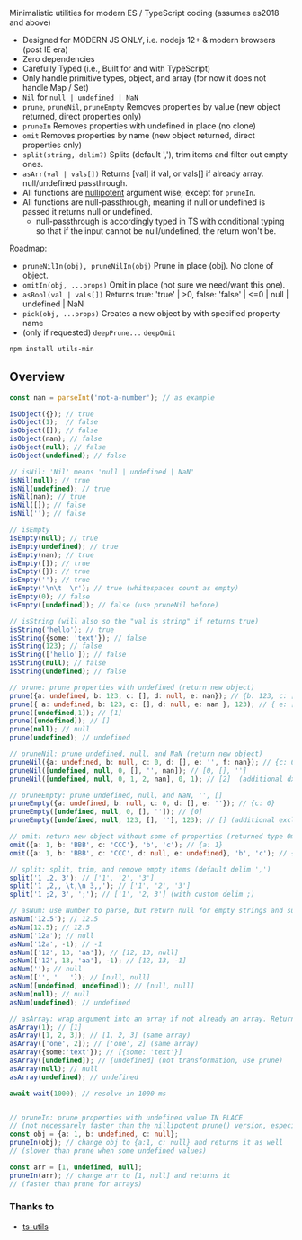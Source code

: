 
Minimalistic utilities for modern ES / TypeScript coding (assumes es2018 and above)

- Designed for MODERN JS ONLY, i.e. nodejs 12+ & modern browsers (post IE era)
- Zero dependencies
- Carefully Typed (i.e., Built for and with TypeScript)
- Only handle primitive types, object, and array (for now it does not handle Map / Set)
- `Nil` for `null | undefined | NaN`
- `prune`, `pruneNil`, `pruneEmpty` Removes properties by value (new object returned, direct properties only)
- `pruneIn` Removes properties with undefined in place (no clone)
- `omit` Removes properties by name (new object returned, direct properties only)
- `split(string, delim?)` Splits (default ','), trim items and filter out empty ones.
- `asArr(val | vals[])` Returns [val] if val, or vals[] if already array. null/undefined passthrough.
- All functions are [nullipotent](https://en.wiktionary.org/wiki/nullipotent) argument wise, except for `pruneIn`.
- All functions are null-passthrough, meaning if null or undefined is passed it returns null or undefined.
  - null-passthrough is accordingly typed in TS with conditional typing so that if the input cannot be null/undefined, the return won't be.


Roadmap: 
- `pruneNilIn(obj), pruneNilIn(obj)` Prune in place (obj). No clone of object. 
- `omitIn(obj, ...props)` Omit in place (not sure we need/want this one).
- `asBool(val | vals[])` Returns true: 'true' | >0, false: 'false' | <=0 | null | undefined | NaN
- `pick(obj, ...props)` Creates a new object by with specified property name
- (only if requested) `deepPrune...` `deepOmit`


```sh
npm install utils-min
```

## Overview


```ts
const nan = parseInt('not-a-number'); // as example

isObject({}); // true
isObject(1);  // false
isObject([]); // false
isObject(nan); // false
isObject(null); // false
isObject(undefined); // false

// isNil: 'Nil' means 'null | undefined | NaN'
isNil(null); // true
isNil(undefined); // true
isNil(nan); // true
isNil([]); // false
isNil(''); // false

// isEmpty
isEmpty(null); // true
isEmpty(undefined); // true
isEmpty(nan); // true
isEmpty([]); // true
isEmpty({}): // true
isEmpty(''); // true
isEmpty('\n\t  \r'); // true (whitespaces count as empty)
isEmpty(0); // false
isEmpty([undefined]); // false (use pruneNil before)

// isString (will also so the "val is string" if returns true)
isString('hello'); // true 
isString({some: 'text'}); // false 
isString(123); // false 
isString(['hello']); // false 
isString(null); // false
isString(undefined); // false 

// prune: prune properties with undefined (return new object)
prune({a: undefined, b: 123, c: [], d: null, e: nan}); // {b: 123, c: [], d: null, c: nan}
prune({ a: undefined, b: 123, c: [], d: null, e: nan }, 123); // { e: [], f: '' } (with additional exclude 123)
prune([undefined,1]); // [1]
prune([undefined]); // []
prune(null); // null
prune(undefined); // undefined

// pruneNil: prune undefined, null, and NaN (return new object)
pruneNil({a: undefined, b: null, c: 0, d: [], e: '', f: nan}); // {c: 0, d: [], e: ''}
pruneNil([undefined, null, 0, [], '', nan]); // [0, [], '']
pruneNil([undefined, null, 0, 1, 2, nan], 0, 1); // [2]  (additional dxcludes 0 and 1)

// pruneEmpty: prune undefined, null, and NaN, '', []
pruneEmpty({a: undefined, b: null, c: 0, d: [], e: ''}); // {c: 0}
pruneEmpty([undefined, null, 0, [], '']); // [0]
pruneEmpty([undefined, null, 123, [], ''], 123); // [] (additional exclude 123)

// omit: return new object without some of properties (returned type Omit<T, K extends Extract<keyof T, string>>)
omit({a: 1, b: 'BBB', c: 'CCC'}, 'b', 'c'); // {a: 1}
omit({a: 1, b: 'BBB', c: 'CCC', d: null, e: undefined}, 'b', 'c'); // {a: 1, d: null, e: undefined}

// split: split, trim, and remove empty items (default delim ',')
split('1 ,2, 3'); // ['1', '2', '3']
split('1 ,2,, \t,\n 3,,'); // ['1', '2', '3']
split('1 ;2, 3', ';'); // ['1', '2, 3'] (with custom delim ;)

// asNum: use Number to parse, but return null for empty strings and support array.
asNum('12.5'); // 12.5
asNum(12.5); // 12.5
asNum('12a'); // null
asNum('12a', -1); // -1
asNum(['12', 13, 'aa']); // [12, 13, null]
asNum(['12', 13, 'aa'], -1); // [12, 13, -1]
asNum(''); // null
asNum(['', '   ']); // [null, null]
asNum([undefined, undefined]); // [null, null]
asNum(null); // null
asNum(undefined); // undefined

// asArray: wrap argument into an array if not already an array. Returns correct TS type.
asArray(1); // [1]
asArray([1, 2, 3]); // [1, 2, 3] (same array)
asArray(['one', 2]); // ['one', 2] (same array)
asArray({some:'text'}); // [{some: 'text'}]
asArray([undefined]); // [undefined] (not transformation, use prune)
asArray(null); // null
asArray(undefined); // undefined

await wait(1000); // resolve in 1000 ms


// pruneIn: prune properties with undefined value IN PLACE 
// (not necessarely faster than the nillipotent prune() version, especially for object)
const obj = {a: 1, b: undefined, c: null};
pruneIn(obj); // change obj to {a:1, c: null} and returns it as well 
// (slower than prune when some undefined values)

const arr = [1, undefined, null];
pruneIn(arr); // change arr to [1, null] and returns it 
// (faster than prune for arrays)
```


### Thanks to

- [ts-utils](https://www.npmjs.com/package/ts-utils)

